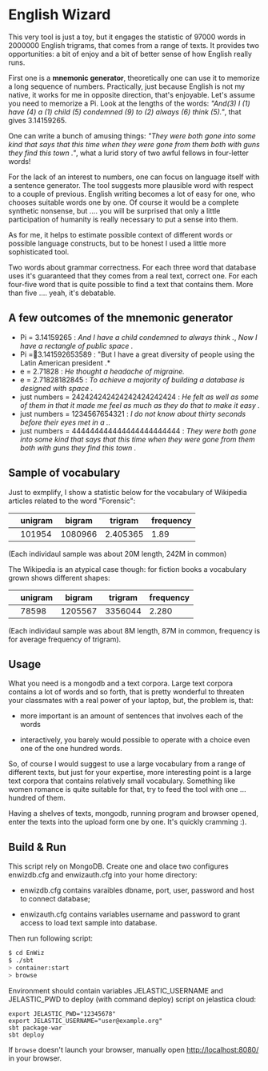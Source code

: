 English Wizard
==================


This very tool is just a toy, but it engages the statistic of 97000 words in 2000000 English trigrams, that comes from a range of texts. It provides two opportunities: a bit of enjoy and a bit of better sense of how English really runs.

First one is a **mnemonic generator**, theoretically one can use it to memorize a long sequence of numbers. Practically, just because English is not my native, it works for me in opposite direction, that's enjoyable. Let's assume you need to memorize a Pi. Look at the lengths of the words: *"And(3) I (1) have (4) a (1) child (5) condemned (9) to (2) always (6) think (5)."*, that gives 3.14159265.

One can write a bunch of amusing things: *"They were both gone into some kind that says that this time when they were gone from them both with guns they find this town ."*, what a lurid story of two awful fellows in four-letter words!

For the lack of an interest to numbers, one can focus on language itself with a sentence generator. The tool suggests more plausible word with respect to a couple of previous. English writing becomes a lot of easy for one, who chooses suitable words one by one. Of course it would be a complete synthetic nonsense, but .... you will be surprised that only a little participation of humanity is really necessary to put a sense into them.

As for me, it helps to estimate possible context of different words or possible language constructs, but to be honest I used a little more sophisticated tool.

Two words about grammar correctness. For each three word that database uses it's guaranteed that they comes from a real text, correct one. For each four-five word that is quite possible to find a text that contains them. More than five .... yeah, it's debatable.

A few outcomes of the mnemonic generator
-------------------------------------------

 - Pi = 3.14159265 :	*And I have a child condemned to always think .*, *Now I have a rectangle of public space .*
 - Pi =3.141592653589	 : "But I have a great diversity of people using the Latin American president .*
 -	e = 2.71828 : *He thought a headache of migraine.*
 -	e = 2.71828182845 : *To achieve a majority of building a database is designed with space .*
 -	just numbers = 242424242424242424242424 : 	*He felt as well as some of them in that it made me feel as much as they do that to make it easy .*
 - just numbers = 1234567654321 :	*I do not know about thirty seconds before their eyes met in a ..*
 - just numbers = 444444444444444444444444 : *They were both gone into some kind that says that this time when they were gone from them both with guns they find this town .*


Sample of vocabulary
---------------------
Just to exmplify, I show a statistic below for the vocabulary of Wikipedia articles related to
the word "Forensic":
<!--
|         | unigram | bigram | trigram  | frequency |
| --------| ------ | ------- | -------- | --------- |
| xaa-xae | 33000  |  199000 | 329000   | 1.37      |
| xaf-xaj | 45461  |  324267 | 579255   | 1.482     |
| xak-xao | 54941  |  434926 | 817300   | 1.521     |
| xau-xay | 63841  |  541313 | 1051161  | 1.56      |
| xay-xbc | 70783  |  631158 | 1259202  | 1.646     |
| xbd-xbh | 78613  |  738428 | 1515427  | 1.69      |
| xbi-xbm | 85038  |  825300 | 1728236  | 1.721     |
| xbn-xbr | 85038  |  825300 | 1728236  | 1.76      |
| xbs-xbw | 88164  |  873820 | 1854607  |  1.79     |
| xbx-xcb | 92218  |  929691 | 1993352  | 1.808     |
| xcc-xcg | 97179  | 1003502 | 2193309  | 1.864     | 
| xch-xci | 101954 | 1080966 | 2.405365 | 1.89      |


-->
|         | unigram | bigram | trigram  | frequency |
| --------| ------ | ------- | -------- | --------- |
|         | 101954 | 1080966 | 2.405365 | 1.89      |

(Each individaul sample was about 20M length, 242M in common)

The Wikipedia is an atypical case though: for fiction books a vocabulary grown shows different shapes:
<!--
|         | unigram | bigram | trigram  | frequency |
| --------| ------ | ------- | -------- | --------- |
|  xaa    | 25228  | 226915  |  485915  | 1.664     |
|  xab    | 33411  | 381919  |  905278  | 1.862     |
|  xac    | 41397  | 516805  | 1282582  | 1.967     |
|  xad    | 51640  | 667635  | 1692993  | 2         |
|  xae    | 58162  | 782039  | 2032108  | 2.053     |
|  xaf    | 64081  | 895827  | 2381007  | 2.111     |
|  xag    | 69331  | 1004366 | 2721126  | 2.157     |
|  xah    | 74191  | 1110674 | 3057782  | 2.221     |
|  xai    | 78598  | 1205567 | 3356044  | 2.280     |
|  xaj    |        |         |          |           |
|         |        |         |          |           |
-->

|         | unigram | bigram | trigram  | frequency |
| --------| ------ | ------- | -------- | --------- |
|         | 78598  | 1205567 | 3356044  | 2.280     |

(Each individaul sample was about 8M length, 87M in common, frequency is for average frequency of trigram).


Usage
-------------
What you need is a mongodb and a text corpora. Large text corpora contains a lot of words and so forth, that 
is pretty wonderful to threaten your classmates with a real power of your laptop, but, the problem is, that:

 - more important is an amount of sentences that involves each of the words

 - interactively, you barely would possible to operate with a choice even one of the one hundred words.

So, of course I would suggest to use a large vocabulary from a range of different texts, but just for your expertise, more interesting point is a large text corpora that contains relatively small vocabulary. Something like women romance is quite suitable for that, try to feed the tool with one ... hundred of them.

Having a shelves of texts, mongodb, running program and browser opened, enter the texts into the upload form one by one. It's quickly cramming :).

Build & Run
-------------------
This script rely on MongoDB. Create one and olace two configures
enwizdb.cfg and enwizauth.cfg into your home directory:

 - enwizdb.cfg contains varaibles dbname, port, user, password and host to connect
   database;

 - enwizauth.cfg contains variables username and password to grant access to load 
   text sample into database.

Then run following script: 

```sh
$ cd EnWiz
$ ./sbt
> container:start
> browse
```

Environment should contain variables JELASTIC_USERNAME and JELASTIC_PWD to deploy (with command deploy) 
script on jelastica cloud:

```
export JELASTIC_PWD="12345678"
export JELASTIC_USERNAME="user@example.org"
sbt package-war
sbt deploy
```

If `browse` doesn't launch your browser, manually open [http://localhost:8080/](http://localhost:8080/) in your browser.
